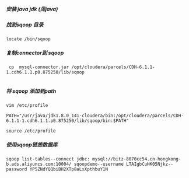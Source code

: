 ##### 安装 java jdk (见java)

##### 找到sqoop 目录

```shell
locate /bin/sqoop  
```



##### 复制connector到 sqoop

```shell
 cp  mysql-connector.jar /opt/cloudera/parcels/CDH-6.1.1-1.cdh6.1.1.p0.875250/lib/sqoop


```

##### 将 sqoop 添加到path

```shell
vim /etc/profile

PATH="/usr/java/jdk1.8.0_141-cloudera/bin:/opt/cloudera/parcels/CDH-6.1.1-1.cdh6.1.1.p0.875250/lib/sqoop/bin:$PATH"

source /etc/profile
```



##### 使用sqoop链接数据库

```shell
sqoop list-tables--connect jdbc: mysql://bitz-8070cc54.cn-hongkong-b.ads.aliyuncs.com:10004/ sqoopdemo--username LTAIgbCuHK05Njkz--password YP5ZNdYQQbiBH2XTp8aLxXpthbuY1N
```





 

 

 
